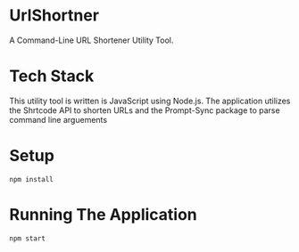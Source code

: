 # UrlShortner
A Command-Line URL Shortener Utility Tool.

# Tech Stack
This utility tool is written is JavaScript using Node.js. The application utilizes the Shrtcode API to shorten URLs and
the Prompt-Sync package to parse command line arguements

# Setup
```
npm install
```

# Running The Application

```
npm start
```
